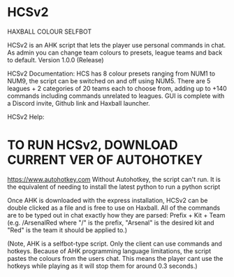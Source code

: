 # HCSv2
HAXBALL COLOUR SELFBOT

HCSv2 is an AHK script that lets the player use personal commands in chat. As admin you can change team colours to presets, league teams and back to default.
Version 1.0.0 (Release)

HCSv2 Documentation:
HCS has 8 colour presets ranging from NUM1 to NUM9, the script can be switched on and off using NUM5. There are 5 leagues + 2 categories of 20 teams each to choose from, adding up to +140 commands including commands unrelated to leagues. GUI is complete with a Discord invite, Github link and Haxball launcher.

HCSv2 Help:
# TO RUN HCSv2, DOWNLOAD CURRENT VER OF AUTOHOTKEY
https://www.autohotkey.com
Without Autohotkey, the script can't run. It is the equivalent of needing to install the latest python to run a python script

Once AHK is downloaded with the express installation, HCSv2 can be double clicked as a file and is free to use on Haxball.
All of the commands are to be typed out in chat exactly how they are parsed: Prefix + Kit + Team (e.g. /ArsenalRed where "/" is the prefix, "Arsenal" is the desired kit and "Red" is the team it should be applied to.)

(Note, AHK is a selfbot-type script. Only the client can use commands and hotkeys. Because of AHK programming language limitations, the script pastes the colours from the users chat. This means the player cant use the hotkeys while playing as it will stop them for around 0.3 seconds.)
